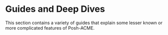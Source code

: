 # Guides and Deep Dives

This section contains a variety of guides that explain some lesser known or more complicated features of Posh-ACME.
